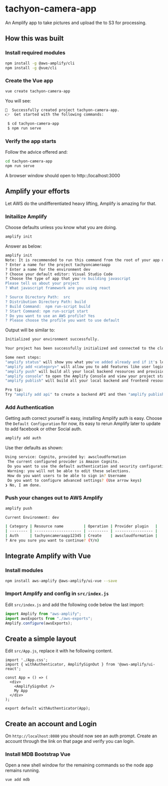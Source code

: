 # tachyon-camera-app
An Amplify app to take pictures and upload the to S3 for processing.

## How this was built

### Install required modules

```bash
npm install -g @aws-amplify/cli
npm install -g @vue/cli
````

### Create the Vue app

```bash
vue create tachyon-camera-app
```

You will see:

```bash
🎉  Successfully created project tachyon-camera-app.
👉  Get started with the following commands:

 $ cd tachyon-camera-app
 $ npm run serve
```

### Verify the app starts

Follow the advice offered and:

```bash
cd tachyon-camera-app
npm run serve
```

A browser window should open to http::/localhost:3000

## Amplify your efforts

Let AWS do the undifferentiated heavy lifting, Amplify is amazing for that.

### Initailize Amplify
Choose defaults unless you know what you are doing.

```bash
amplify init
```

Answer as below:

```bash
amplify init
Note: It is recommended to run this command from the root of your app directory
? Enter a name for the project tachyoncameraapp
? Enter a name for the environment dev
? Choose your default editor: Visual Studio Code
? Choose the type of app that you're building javascript
Please tell us about your project
? What javascript framework are you using react

? Source Directory Path:  src
? Distribution Directory Path: build
? Build Command:  npm run-script build
? Start Command: npm run-script start
? Do you want to use an AWS profile? Yes
? Please choose the profile you want to use default
```

Output will be similar to:

```bash
Initialized your environment successfully.

Your project has been successfully initialized and connected to the cloud!

Some next steps:
"amplify status" will show you what you've added already and if it's locally configured or deployed
"amplify add <category>" will allow you to add features like user login or a backend API
"amplify push" will build all your local backend resources and provision it in the cloud
"amplify console" to open the Amplify Console and view your project status
"amplify publish" will build all your local backend and frontend resources (if you have hosting category added) and provision it in the cloud

Pro tip:
Try "amplify add api" to create a backend API and then "amplify publish" to deploy everything
```

### Add Authentication

Getting auth correct yourself is easy, installing Amplify auth is easy.
Choose the `Default Configuration` for now, its easy to rerun Amplify later to update to add facebook or other Social auth.

```bash
amplify add auth
```

Use ther defaults as shown:

```bash
Using service: Cognito, provided by: awscloudformation
 The current configured provider is Amazon Cognito.
 Do you want to use the default authentication and security configuration? Default configuration
 Warning: you will not be able to edit these selections.
 How do you want users to be able to sign in? Username
 Do you want to configure advanced settings? (Use arrow keys)
❯ No, I am done.
```

### Push your changes out to AWS Amplify

```bash
amplify push
```

```bash
Current Environment: dev

| Category | Resource name         | Operation | Provider plugin   |
| -------- | --------------------- | --------- | ----------------- |
| Auth     | tachyoncameraapp12345 | Create    | awscloudformation |
? Are you sure you want to continue? (Y/n)
```

## Integrate Amplify with Vue

### Install modules

```bash
npm install aws-amplify @aws-amplify/ui-vue --save
```

### Import Amplify and config in `src/index.js`

Edit `src/index.js` and add the following code below the last import:

```javascript
import Amplify from "aws-amplify";
import awsExports from "./aws-exports";
Amplify.configure(awsExports);
```

## Create a simple layout

Edit `src/App.js`, replace it with he following content.

```javasacript
import './App.css';
import { withAuthenticator, AmplifySignOut } from '@aws-amplify/ui-react';

const App = () => (
  <div>
    <AmplifySignOut />
    My App
  </div>
);

export default withAuthenticator(App);
```

## Create an account and Login

On `http://localhost:8080` you should now see an auth prompt.
Create an account through the link on that page and verify you can login.

### Install MDB Bootstrap Vue

Open a new shell window for the remaining commands so the node app remains running.

```bash
vue add mdb
```
